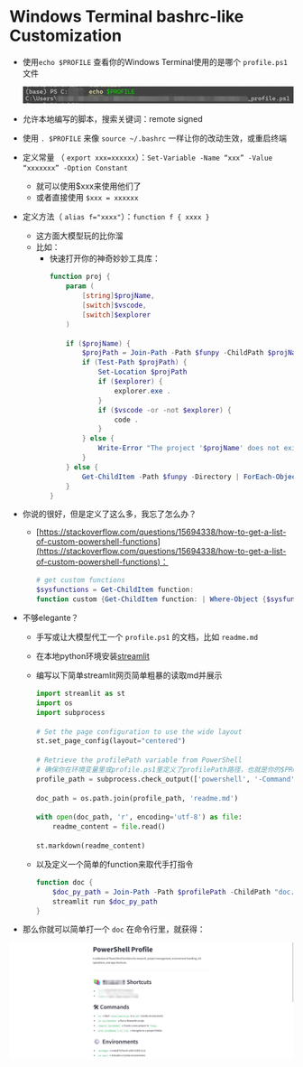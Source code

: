 # Windows Terminal bashrc-like Customization

- 使用`echo $PROFILE` 查看你的Windows Terminal使用的是哪个 `profile.ps1` 文件

    ![image.png](assets/img/echo_profile.png)

- 允许本地编写的脚本，搜索关键词：remote signed
- 使用 `. $PROFILE` 来像 `source ~/.bashrc` 一样让你的改动生效，或重启终端
- 定义常量 （ `export xxx=xxxxxx`）：`Set-Variable -Name “xxx” -Value “xxxxxxx” -Option Constant`
    - 就可以使用$xxx来使用他们了
    - 或者直接使用 `$xxx = xxxxxx`
- 定义方法（ `alias f="xxxx"`）：`function f { xxxx }`
    - 这方面大模型玩的比你溜
    - 比如：
        - 快速打开你的神奇妙妙工具库：
            ```powershell
            function proj {
                param (
                    [string]$projName,
                    [switch]$vscode,
                    [switch]$explorer
                )

                if ($projName) {
                    $projPath = Join-Path -Path $funpy -ChildPath $projName
                    if (Test-Path $projPath) {
                        Set-Location $projPath
                        if ($explorer) {
                            explorer.exe .
                        }
                        if ($vscode -or -not $explorer) {
                            code .
                        }
                    } else {
                        Write-Error "The project '$projName' does not exist."
                    }
                } else {
                    Get-ChildItem -Path $funpy -Directory | ForEach-Object { $_.Name }
                }
            }
            ```

- 你说的很好，但是定义了这么多，我忘了怎么办？
    - [https://stackoverflow.com/questions/15694338/how-to-get-a-list-of-custom-powershell-functions](https://stackoverflow.com/questions/15694338/how-to-get-a-list-of-custom-powershell-functions)：

        ```powershell
        # get custom functions
        $sysfunctions = Get-ChildItem function:
        function custom {Get-ChildItem function: | Where-Object {$sysfunctions -notcontains $_} }
        ```

- 不够elegante？
    - 手写或让大模型代工一个 `profile.ps1` 的文档，比如 `readme.md`
    - 在本地python环境安装[streamlit](https://streamlit.io/)
    - 编写以下简单streamlit网页简单粗暴的读取md并展示
    
        ```python
        import streamlit as st
        import os
        import subprocess

        # Set the page configuration to use the wide layout
        st.set_page_config(layout="centered")

        # Retrieve the profilePath variable from PowerShell
        # 确保你在环境变量里或profile.ps1里定义了profilePath路径，也就是你的$PROFILE住的文件夹
        profile_path = subprocess.check_output(['powershell', '-Command', '(Get-Variable -Name profilePath).Value'], text=True).strip()

        doc_path = os.path.join(profile_path, 'readme.md')

        with open(doc_path, 'r', encoding='utf-8') as file:
            readme_content = file.read()

        st.markdown(readme_content)
        ```

    - 以及定义一个简单的function来取代手打指令

        ```powershell
        function doc {
            $doc_py_path = Join-Path -Path $profilePath -ChildPath "doc.py"
            streamlit run $doc_py_path
        }
        ```

- 那么你就可以简单打一个 `doc` 在命令行里，就获得：

![image.png](assets/img/st_doc_show.png)